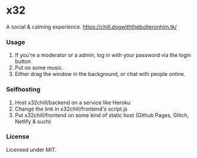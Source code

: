 # x32
A social & calming experience.
https://chill.dogwiththebutteronhim.tk/
### Usage
1. If you're a moderator or a admin, log in with your password via the login button
2. Put on some music.
3. Either drag the window in the background, or chat with people online.

### Selfhosting
1. Host x32chill/backend on a service like Heroku
2. Change the link in x32chill/frontend's script.js
3. Put x32chill/frontend on some kind of static host (Github Pages, Glitch, Netlify & such)

### License
Licensed under MIT.